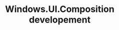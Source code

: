 ---
layout: posts_by_category
categories: wincomp
title: Windows.UI.Composition developement
permalink: /category/wincomp
---